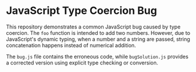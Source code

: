 # JavaScript Type Coercion Bug

This repository demonstrates a common JavaScript bug caused by type coercion.  The `foo` function is intended to add two numbers. However, due to JavaScript's dynamic typing, when a number and a string are passed, string concatenation happens instead of numerical addition.

The `bug.js` file contains the erroneous code, while `bugSolution.js` provides a corrected version using explicit type checking or conversion.